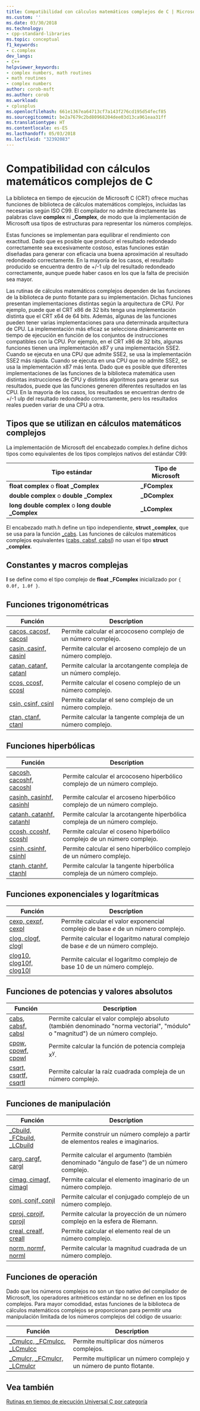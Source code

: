 ```yaml
---
title: Compatibilidad con cálculos matemáticos complejos de C | Microsoft Docs
ms.custom: ''
ms.date: 03/30/2018
ms.technology:
- cpp-standard-libraries
ms.topic: conceptual
f1_keywords:
- c.complex
dev_langs:
- C++
helpviewer_keywords:
- complex numbers, math routines
- math routines
- complex numbers
author: corob-msft
ms.author: corob
ms.workload:
- cplusplus
ms.openlocfilehash: 661e1367ea64713cf7a143f276cd195d54fecf85
ms.sourcegitcommit: be2a7679c2bd80968204dee03d13ca961eaa31ff
ms.translationtype: HT
ms.contentlocale: es-ES
ms.lasthandoff: 05/03/2018
ms.locfileid: "32392083"
---
```

# <a name="c-complex-math-support"></a>Compatibilidad con cálculos matemáticos complejos de C

La biblioteca en tiempo de ejecución de Microsoft C (CRT) ofrece muchas funciones de biblioteca de cálculos matemáticos complejos, incluidas las necesarias según ISO C99. El compilador no admite directamente las palabras clave **complex** ni **_Complex**, de modo que la implementación de Microsoft usa tipos de estructuras para representar los números complejos.

Estas funciones se implementan para equilibrar el rendimiento con exactitud. Dado que es posible que producir el resultado redondeado correctamente sea excesivamente costoso, estas funciones están diseñadas para generar con eficacia una buena aproximación al resultado redondeado correctamente. En la mayoría de los casos, el resultado producido se encuentra dentro de +/-1 ulp del resultado redondeado correctamente, aunque puede haber casos en los que la falta de precisión sea mayor.

Las rutinas de cálculos matemáticos complejos dependen de las funciones de la biblioteca de punto flotante para su implementación. Dichas funciones presentan implementaciones distintas según la arquitectura de CPU. Por ejemplo, puede que el CRT x86 de 32 bits tenga una implementación distinta que el CRT x64 de 64 bits. Además, algunas de las funciones pueden tener varias implementaciones para una determinada arquitectura de CPU. La implementación más eficaz se selecciona dinámicamente en tiempo de ejecución en función de los conjuntos de instrucciones compatibles con la CPU. Por ejemplo, en el CRT x86 de 32 bits, algunas funciones tienen una implementación x87 y una implementación SSE2. Cuando se ejecuta en una CPU que admite SSE2, se usa la implementación SSE2 más rápida. Cuando se ejecuta en una CPU que no admite SSE2, se usa la implementación x87 más lenta. Dado que es posible que diferentes implementaciones de las funciones de la biblioteca matemática usen distintas instrucciones de CPU y distintos algoritmos para generar sus resultados, puede que las funciones generen diferentes resultados en las CPU. En la mayoría de los casos, los resultados se encuentran dentro de +/-1 ulp del resultado redondeado correctamente, pero los resultados reales pueden variar de una CPU a otra.

## <a name="types-used-in-complex-math"></a>Tipos que se utilizan en cálculos matemáticos complejos

La implementación de Microsoft del encabezado complex.h define dichos tipos como equivalentes de los tipos complejos nativos del estándar C99:

|Tipo estándar|Tipo de Microsoft|
|-|-|
|**float complex** o **float _Complex**|**_FComplex**|
|**double complex** o **double _Complex**|**_DComplex**|
|**long double complex** o **long double _Complex**|**_LComplex**|

El encabezado math.h define un tipo independiente, **struct _complex**, que se usa para la función [_cabs](../c-runtime-library/reference/cabs.md). Las funciones de cálculos matemáticos complejos equivalentes ([cabs, cabsf, cabsl](../c-runtime-library/reference/cabs-cabsf-cabsl.md)) no usan el tipo **struct _complex**.

## <a name="complex-constants-and-macros"></a>Constantes y macros complejas

**I** se define como el tipo complejo de **float** **_FComplex** inicializado por `{ 0.0f, 1.0f }`.

## <a name="trigonometric-functions"></a>Funciones trigonométricas

|Función|Description|
|-|-|
|[cacos, cacosf, cacosl](../c-runtime-library/reference/cacos-cacosf-cacosl.md)|Permite calcular el arcocoseno complejo de un número complejo.|
|[casin, casinf, casinl](../c-runtime-library/reference/casin-casinf-casinl.md)|Permite calcular el arcoseno complejo de un número complejo.|
|[catan, catanf, catanl](../c-runtime-library/reference/catan-catanf-catanl.md)|Permite calcular la arcotangente compleja de un número complejo.|
|[ccos, ccosf, ccosl](../c-runtime-library/reference/ccos-ccosf-ccosl.md)|Permite calcular el coseno complejo de un número complejo.|
|[csin, csinf, csinl](../c-runtime-library/reference/csin-csinf-csinl.md)|Permite calcular el seno complejo de un número complejo.|
|[ctan, ctanf, ctanl](../c-runtime-library/reference/ctan-ctanf-ctanl.md)|Permite calcular la tangente compleja de un número complejo.|

## <a name="hyperbolic-functions"></a>Funciones hiperbólicas

|Función|Description|
|-|-|
|[cacosh, cacoshf, cacoshl](../c-runtime-library/reference/cacosh-cacoshf-cacoshl.md)|Permite calcular el arcocoseno hiperbólico complejo de un número complejo.|
|[casinh, casinhf, casinhl](../c-runtime-library/reference/casinh-casinhf-casinhl.md)|Permite calcular el arcoseno hiperbólico complejo de un número complejo.|
|[catanh, catanhf, catanhl](../c-runtime-library/reference/catanh-catanhf-catanhl.md)|Permite calcular la arcotangente hiperbólica compleja de un número complejo.|
|[ccosh, ccoshf, ccoshl](../c-runtime-library/reference/ccosh-ccoshf-ccoshl.md)|Permite calcular el coseno hiperbólico complejo de un número complejo.|
|[csinh, csinhf, csinhl](../c-runtime-library/reference/csinh-csinhf-csinhl.md)|Permite calcular el seno hiperbólico complejo de un número complejo.|
|[ctanh, ctanhf, ctanhl](../c-runtime-library/reference/ctanh-ctanhf-ctanhl.md)|Permite calcular la tangente hiperbólica compleja de un número complejo.|

## <a name="exponential-and-logarithmic-functions"></a>Funciones exponenciales y logarítmicas

|Función|Description|
|-|-|
|[cexp, cexpf, cexpl](../c-runtime-library/reference/cexp-cexpf-cexpl.md)|Permite calcular el valor exponencial complejo de base *e* de un número complejo.|
|[clog, clogf, clogl](../c-runtime-library/reference/clog-clogf-clogl.md)|Permite calcular el logaritmo natural complejo de base *e* de un número complejo.|
|[clog10, clog10f, clog10l](../c-runtime-library/reference/clog10-clog10f-clog10l.md)|Permite calcular el logaritmo complejo de base 10 de un número complejo.|

## <a name="power-and-absolute-value-functions"></a>Funciones de potencias y valores absolutos

|Función|Description|
|-|-|
|[cabs, cabsf, cabsl](../c-runtime-library/reference/cabs-cabsf-cabsl.md)|Permite calcular el valor complejo absoluto (también denominado "norma vectorial", "módulo" o "magnitud") de un número complejo.|
|[cpow, cpowf, cpowl](../c-runtime-library/reference/cpow-cpowf-cpowl.md)|Permite calcular la función de potencia compleja x<sup>y</sup>.|
|[csqrt, csqrtf, csqrtl](../c-runtime-library/reference/csqrt-csqrtf-csqrtl.md)|Permite calcular la raíz cuadrada compleja de un número complejo.|

## <a name="manipulation-functions"></a>Funciones de manipulación

|Función|Description|
|-|-|
|[_Cbuild, _FCbuild, _LCbuild](../c-runtime-library/reference/cbuild-fcbuild-lcbuild.md)|Permite construir un número complejo a partir de elementos reales e imaginarios.|
|[carg, cargf, cargl](../c-runtime-library/reference/carg-cargf-cargl.md)|Permite calcular el argumento (también denominado "ángulo de fase") de un número complejo.|
|[cimag, cimagf, cimagl](../c-runtime-library/reference/cimag-cimagf-cimagl.md)|Permite calcular el elemento imaginario de un número complejo.|
|[conj, conjf, conjl](../c-runtime-library/reference/conj-conjf-conjl.md)|Permite calcular el conjugado complejo de un número complejo.|
|[cproj, cprojf, cprojl](../c-runtime-library/reference/cproj-cprojf-cprojl.md)|Permite calcular la proyección de un número complejo en la esfera de Riemann.|
|[creal, crealf, creall](../c-runtime-library/reference/creal-crealf-creall.md)|Permite calcular el elemento real de un número complejo.|
|[norm, normf, norml](../c-runtime-library/reference/norm-normf-norml1.md)|Permite calcular la magnitud cuadrada de un número complejo.|

## <a name="operation-functions"></a>Funciones de operación

Dado que los números complejos no son un tipo nativo del compilador de Microsoft, los operadores aritméticos estándar no se definen en los tipos complejos. Para mayor comodidad, estas funciones de la biblioteca de cálculos matemáticos complejos se proporcionan para permitir una manipulación limitada de los números complejos del código de usuario:

|Función|Description|
|-|-|
|[_Cmulcc, _FCmulcc, _LCmulcc](../c-runtime-library/reference/cmulcc-fcmulcc-lcmulcc.md)|Permite multiplicar dos números complejos.|
|[_Cmulcr, _FCmulcr, _LCmulcr](../c-runtime-library/reference/cmulcr-fcmulcr-lcmulcr.md)|Permite multiplicar un número complejo y un número de punto flotante.|

## <a name="see-also"></a>Vea también

[Rutinas en tiempo de ejecución Universal C por categoría](../c-runtime-library/run-time-routines-by-category.md)<br/>
